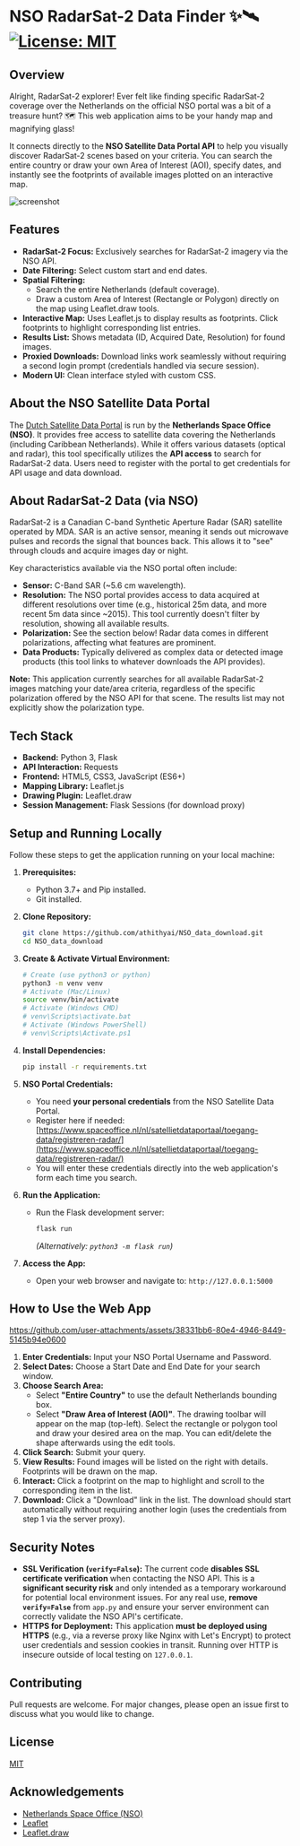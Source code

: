 # NSO RadarSat-2 Data Finder ✨🛰️ [![License: MIT](https://img.shields.io/badge/License-MIT-yellow.svg)](https://opensource.org/licenses/MIT) 

## Overview

Alright, RadarSat-2 explorer! Ever felt like finding specific RadarSat-2 coverage over the Netherlands on the official NSO portal was a bit of a treasure hunt? 🗺️ This web application aims to be your handy map and magnifying glass!

It connects directly to the **NSO Satellite Data Portal API** to help you visually discover RadarSat-2 scenes based on your criteria. You can search the entire country or draw your own Area of Interest (AOI), specify dates, and instantly see the footprints of available images plotted on an interactive map.

![screenshot](https://github.com/user-attachments/assets/d7da43fe-ccdc-4b40-9528-97fe2de527f1)

## Features

* **RadarSat-2 Focus:** Exclusively searches for RadarSat-2 imagery via the NSO API.
* **Date Filtering:** Select custom start and end dates.
* **Spatial Filtering:**
    * Search the entire Netherlands (default coverage).
    * Draw a custom Area of Interest (Rectangle or Polygon) directly on the map using Leaflet.draw tools.
* **Interactive Map:** Uses Leaflet.js to display results as footprints. Click footprints to highlight corresponding list entries.
* **Results List:** Shows metadata (ID, Acquired Date, Resolution) for found images.
* **Proxied Downloads:** Download links work seamlessly without requiring a second login prompt (credentials handled via secure session).
* **Modern UI:** Clean interface styled with custom CSS.


## About the NSO Satellite Data Portal

The [Dutch Satellite Data Portal](https://www.satellietdataportaal.nl/) is run by the **Netherlands Space Office (NSO)**. It provides free access to satellite data covering the Netherlands (including Caribbean Netherlands). While it offers various datasets (optical and radar), this tool specifically utilizes the **API access** to search for RadarSat-2 data. Users need to register with the portal to get credentials for API usage and data download.

## About RadarSat-2 Data (via NSO)

RadarSat-2 is a Canadian C-band Synthetic Aperture Radar (SAR) satellite operated by MDA. SAR is an active sensor, meaning it sends out microwave pulses and records the signal that bounces back. This allows it to "see" through clouds and acquire images day or night.

Key characteristics available via the NSO portal often include:

* **Sensor:** C-Band SAR (~5.6 cm wavelength).
* **Resolution:** The NSO portal provides access to data acquired at different resolutions over time (e.g., historical 25m data, and more recent 5m data since ~2015). This tool currently doesn't filter by resolution, showing all available results.
* **Polarization:** See the section below! Radar data comes in different polarizations, affecting what features are prominent.
* **Data Products:** Typically delivered as complex data or detected image products (this tool links to whatever downloads the API provides).

**Note:** This application currently searches for all available RadarSat-2 images matching your date/area criteria, regardless of the specific polarization offered by the NSO API for that scene. The results list may not explicitly show the polarization type.

## Tech Stack

* **Backend:** Python 3, Flask
* **API Interaction:** Requests
* **Frontend:** HTML5, CSS3, JavaScript (ES6+)
* **Mapping Library:** Leaflet.js
* **Drawing Plugin:** Leaflet.draw
* **Session Management:** Flask Sessions (for download proxy)

## Setup and Running Locally

Follow these steps to get the application running on your local machine:

1.  **Prerequisites:**
    * Python 3.7+ and Pip installed.
    * Git installed.

2.  **Clone Repository:**
    ```bash
    git clone https://github.com/athithyai/NSO_data_download.git
    cd NSO_data_download
    ```

3.  **Create & Activate Virtual Environment:**
    ```bash
    # Create (use python3 or python)
    python3 -m venv venv
    # Activate (Mac/Linux)
    source venv/bin/activate
    # Activate (Windows CMD)
    # venv\Scripts\activate.bat
    # Activate (Windows PowerShell)
    # venv\Scripts\Activate.ps1
    ```

4.  **Install Dependencies:**
    ```bash
    pip install -r requirements.txt
    ```

5.  **NSO Portal Credentials:**
    * You need **your personal credentials** from the NSO Satellite Data Portal.
    * Register here if needed: [https://www.spaceoffice.nl/nl/satellietdataportaal/toegang-data/registreren-radar/](https://www.spaceoffice.nl/nl/satellietdataportaal/toegang-data/registreren-radar/)
    * You will enter these credentials directly into the web application's form each time you search.

6.  **Run the Application:**
    * Run the Flask development server:
        ```bash
        flask run
        ```
        *(Alternatively: `python3 -m flask run`)*

7.  **Access the App:**
    * Open your web browser and navigate to: `http://127.0.0.1:5000`

## How to Use the Web App

https://github.com/user-attachments/assets/38331bb6-80e4-4946-8449-5145b94e0600

1.  **Enter Credentials:** Input your NSO Portal Username and Password.
2.  **Select Dates:** Choose a Start Date and End Date for your search window.
3.  **Choose Search Area:**
    * Select **"Entire Country"** to use the default Netherlands bounding box.
    * Select **"Draw Area of Interest (AOI)"**. The drawing toolbar will appear on the map (top-left). Select the rectangle or polygon tool and draw your desired area on the map. You can edit/delete the shape afterwards using the edit tools.
4.  **Click Search:** Submit your query.
5.  **View Results:** Found images will be listed on the right with details. Footprints will be drawn on the map.
6.  **Interact:** Click a footprint on the map to highlight and scroll to the corresponding item in the list.
7.  **Download:** Click a "Download" link in the list. The download should start automatically without requiring another login (uses the credentials from step 1 via the server proxy).

## Security Notes

* **SSL Verification (`verify=False`):** The current code **disables SSL certificate verification** when contacting the NSO API. This is a **significant security risk** and only intended as a temporary workaround for potential local environment issues. For any real use, **remove `verify=False`** from `app.py` and ensure your server environment can correctly validate the NSO API's certificate.
* **HTTPS for Deployment:** This application **must be deployed using HTTPS** (e.g., via a reverse proxy like Nginx with Let's Encrypt) to protect user credentials and session cookies in transit. Running over HTTP is insecure outside of local testing on `127.0.0.1`.

## Contributing

Pull requests are welcome. For major changes, please open an issue first to discuss what you would like to change.

## License

[MIT](https://choosealicense.com/licenses/mit/)

## Acknowledgements

* [Netherlands Space Office (NSO)](https://www.spaceoffice.nl/)
* [Leaflet](https://leafletjs.com/)
* [Leaflet.draw](https://github.com/Leaflet/Leaflet.draw)
